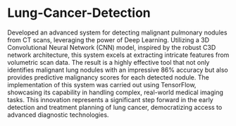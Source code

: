 # Lung-Cancer-Detection
Developed an advanced system for detecting malignant pulmonary nodules from CT scans, leveraging the power of Deep Learning. Utilizing a 3D Convolutional Neural Network (CNN) model, inspired by the robust C3D network architecture, this system excels at extracting intricate features from volumetric scan data. The result is a highly effective tool that not only identifies malignant lung nodules with an impressive 86% accuracy but also provides predictive malignancy scores for each detected nodule. The implementation of this system was carried out using TensorFlow, showcasing its capability in handling complex, real-world medical imaging tasks. This innovation represents a significant step forward in the early detection and treatment planning of lung cancer, democratizing access to advanced diagnostic technologies.
